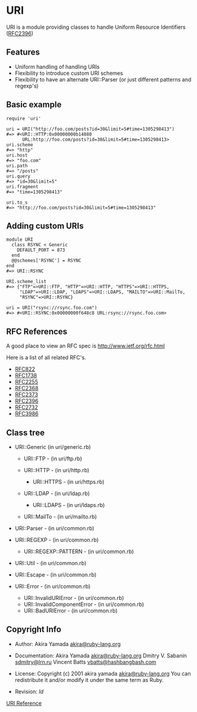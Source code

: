 # URI

URI is a module providing classes to handle Uniform Resource Identifiers
([RFC2396](http://tools.ietf.org/html/rfc2396))

## Features

*   Uniform handling of handling URIs
*   Flexibility to introduce custom URI schemes
*   Flexibility to have an alternate URI::Parser (or just different patterns
    and regexp's)


## Basic example

    require 'uri'

    uri = URI("http://foo.com/posts?id=30&limit=5#time=1305298413")
    #=> #<URI::HTTP:0x00000000b14880
          URL:http://foo.com/posts?id=30&limit=5#time=1305298413>
    uri.scheme
    #=> "http"
    uri.host
    #=> "foo.com"
    uri.path
    #=> "/posts"
    uri.query
    #=> "id=30&limit=5"
    uri.fragment
    #=> "time=1305298413"

    uri.to_s
    #=> "http://foo.com/posts?id=30&limit=5#time=1305298413"

## Adding custom URIs

    module URI
      class RSYNC < Generic
        DEFAULT_PORT = 873
      end
      @@schemes['RSYNC'] = RSYNC
    end
    #=> URI::RSYNC

    URI.scheme_list
    #=> {"FTP"=>URI::FTP, "HTTP"=>URI::HTTP, "HTTPS"=>URI::HTTPS,
         "LDAP"=>URI::LDAP, "LDAPS"=>URI::LDAPS, "MAILTO"=>URI::MailTo,
         "RSYNC"=>URI::RSYNC}

    uri = URI("rsync://rsync.foo.com")
    #=> #<URI::RSYNC:0x00000000f648c8 URL:rsync://rsync.foo.com>

## RFC References

A good place to view an RFC spec is http://www.ietf.org/rfc.html

Here is a list of all related RFC's.

*   [RFC822](http://tools.ietf.org/html/rfc822)
*   [RFC1738](http://tools.ietf.org/html/rfc1738)
*   [RFC2255](http://tools.ietf.org/html/rfc2255)
*   [RFC2368](http://tools.ietf.org/html/rfc2368)
*   [RFC2373](http://tools.ietf.org/html/rfc2373)
*   [RFC2396](http://tools.ietf.org/html/rfc2396)
*   [RFC2732](http://tools.ietf.org/html/rfc2732)
*   [RFC3986](http://tools.ietf.org/html/rfc3986)


## Class tree

*   URI::Generic (in uri/generic.rb)
    *   URI::FTP - (in uri/ftp.rb)
    *   URI::HTTP - (in uri/http.rb)
        *   URI::HTTPS - (in uri/https.rb)

    *   URI::LDAP - (in uri/ldap.rb)
        *   URI::LDAPS - (in uri/ldaps.rb)

    *   URI::MailTo - (in uri/mailto.rb)

*   URI::Parser - (in uri/common.rb)
*   URI::REGEXP - (in uri/common.rb)
    *   URI::REGEXP::PATTERN - (in uri/common.rb)

*   URI::Util - (in uri/common.rb)
*   URI::Escape - (in uri/common.rb)
*   URI::Error - (in uri/common.rb)
    *   URI::InvalidURIError - (in uri/common.rb)
    *   URI::InvalidComponentError - (in uri/common.rb)
    *   URI::BadURIError - (in uri/common.rb)



## Copyright Info

* Author: Akira Yamada <akira@ruby-lang.org>
* Documentation: Akira Yamada <akira@ruby-lang.org> Dmitry V. Sabanin <sdmitry@lrn.ru>
    Vincent Batts <vbatts@hashbangbash.com>

* License: Copyright (c) 2001 akira yamada <akira@ruby-lang.org> You can redistribute
    it and/or modify it under the same term as Ruby.

* Revision: $Id$


[URI Reference](https://ruby-doc.org/stdlib-2.5.0/libdoc/uri/rdoc/URI.html)